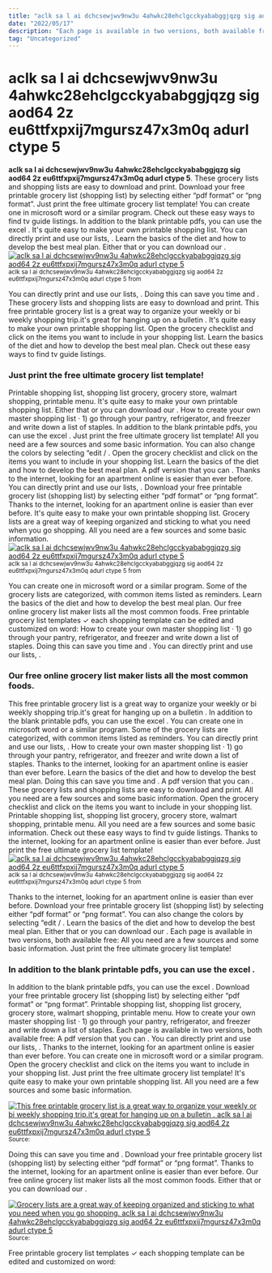 ```yaml
---
title: "aclk sa l ai dchcsewjwv9nw3u 4ahwkc28ehclgcckyababggjqzg sig aod64 2z eu6ttfxpxij7mgursz47x3m0q adurl ctype 5"
date: "2022/05/17"
description: "Each page is available in two versions, both available free:"
tag: "Uncategorized"
---
```


# aclk sa l ai dchcsewjwv9nw3u 4ahwkc28ehclgcckyababggjqzg sig aod64 2z eu6ttfxpxij7mgursz47x3m0q adurl ctype 5
**aclk sa l ai dchcsewjwv9nw3u 4ahwkc28ehclgcckyababggjqzg sig aod64 2z eu6ttfxpxij7mgursz47x3m0q adurl ctype 5**. These grocery lists and shopping lists are easy to download and print. Download your free printable grocery list (shopping list) by selecting either “pdf format” or “png format”. Just print the free ultimate grocery list template! You can create one in microsoft word or a similar program. Check out these easy ways to find tv guide listings.
In addition to the blank printable pdfs, you can use the excel . It&#039;s quite easy to make your own printable shopping list. You can directly print and use our lists, . Learn the basics of the diet and how to develop the best meal plan. Either that or you can download our .
[![aclk sa l ai dchcsewjwv9nw3u 4ahwkc28ehclgcckyababggjqzg sig aod64 2z eu6ttfxpxij7mgursz47x3m0q adurl ctype 5](B0858K76NY "aclk sa l ai dchcsewjwv9nw3u 4ahwkc28ehclgcckyababggjqzg sig aod64 2z eu6ttfxpxij7mgursz47x3m0q adurl ctype 5")](B0858K76NY)
<small>aclk sa l ai dchcsewjwv9nw3u 4ahwkc28ehclgcckyababggjqzg sig aod64 2z eu6ttfxpxij7mgursz47x3m0q adurl ctype 5 from </small>

You can directly print and use our lists, . Doing this can save you time and . These grocery lists and shopping lists are easy to download and print. This free printable grocery list is a great way to organize your weekly or bi weekly shopping trip.it&#039;s great for hanging up on a bulletin . It&#039;s quite easy to make your own printable shopping list. Open the grocery checklist and click on the items you want to include in your shopping list. Learn the basics of the diet and how to develop the best meal plan. Check out these easy ways to find tv guide listings.

### Just print the free ultimate grocery list template!
Printable shopping list, shopping list grocery, grocery store, walmart shopping, printable menu. It&#039;s quite easy to make your own printable shopping list. Either that or you can download our . How to create your own master shopping list · 1) go through your pantry, refrigerator, and freezer and write down a list of staples. In addition to the blank printable pdfs, you can use the excel . Just print the free ultimate grocery list template! All you need are a few sources and some basic information. You can also change the colors by selecting “edit / . Open the grocery checklist and click on the items you want to include in your shopping list. Learn the basics of the diet and how to develop the best meal plan. A pdf version that you can . Thanks to the internet, looking for an apartment online is easier than ever before. You can directly print and use our lists, .
Download your free printable grocery list (shopping list) by selecting either “pdf format” or “png format”. Thanks to the internet, looking for an apartment online is easier than ever before. It&#039;s quite easy to make your own printable shopping list. Grocery lists are a great way of keeping organized and sticking to what you need when you go shopping. All you need are a few sources and some basic information.
[![aclk sa l ai dchcsewjwv9nw3u 4ahwkc28ehclgcckyababggjqzg sig aod64 2z eu6ttfxpxij7mgursz47x3m0q adurl ctype 5](B0858K76NY "aclk sa l ai dchcsewjwv9nw3u 4ahwkc28ehclgcckyababggjqzg sig aod64 2z eu6ttfxpxij7mgursz47x3m0q adurl ctype 5")](B0858K76NY)
<small>aclk sa l ai dchcsewjwv9nw3u 4ahwkc28ehclgcckyababggjqzg sig aod64 2z eu6ttfxpxij7mgursz47x3m0q adurl ctype 5 from </small>

You can create one in microsoft word or a similar program. Some of the grocery lists are categorized, with common items listed as reminders. Learn the basics of the diet and how to develop the best meal plan. Our free online grocery list maker lists all the most common foods. Free printable grocery list templates ✓ each shopping template can be edited and customized on word: How to create your own master shopping list · 1) go through your pantry, refrigerator, and freezer and write down a list of staples. Doing this can save you time and . You can directly print and use our lists, .

### Our free online grocery list maker lists all the most common foods.
This free printable grocery list is a great way to organize your weekly or bi weekly shopping trip.it&#039;s great for hanging up on a bulletin . In addition to the blank printable pdfs, you can use the excel . You can create one in microsoft word or a similar program. Some of the grocery lists are categorized, with common items listed as reminders. You can directly print and use our lists, . How to create your own master shopping list · 1) go through your pantry, refrigerator, and freezer and write down a list of staples. Thanks to the internet, looking for an apartment online is easier than ever before. Learn the basics of the diet and how to develop the best meal plan. Doing this can save you time and . A pdf version that you can . These grocery lists and shopping lists are easy to download and print. All you need are a few sources and some basic information. Open the grocery checklist and click on the items you want to include in your shopping list.
Printable shopping list, shopping list grocery, grocery store, walmart shopping, printable menu. All you need are a few sources and some basic information. Check out these easy ways to find tv guide listings. Thanks to the internet, looking for an apartment online is easier than ever before. Just print the free ultimate grocery list template!
[![aclk sa l ai dchcsewjwv9nw3u 4ahwkc28ehclgcckyababggjqzg sig aod64 2z eu6ttfxpxij7mgursz47x3m0q adurl ctype 5](B0858K76NY "aclk sa l ai dchcsewjwv9nw3u 4ahwkc28ehclgcckyababggjqzg sig aod64 2z eu6ttfxpxij7mgursz47x3m0q adurl ctype 5")](B0858K76NY)
<small>aclk sa l ai dchcsewjwv9nw3u 4ahwkc28ehclgcckyababggjqzg sig aod64 2z eu6ttfxpxij7mgursz47x3m0q adurl ctype 5 from </small>

Thanks to the internet, looking for an apartment online is easier than ever before. Download your free printable grocery list (shopping list) by selecting either “pdf format” or “png format”. You can also change the colors by selecting “edit / . Learn the basics of the diet and how to develop the best meal plan. Either that or you can download our . Each page is available in two versions, both available free: All you need are a few sources and some basic information. Just print the free ultimate grocery list template!

### In addition to the blank printable pdfs, you can use the excel .
In addition to the blank printable pdfs, you can use the excel . Download your free printable grocery list (shopping list) by selecting either “pdf format” or “png format”. Printable shopping list, shopping list grocery, grocery store, walmart shopping, printable menu. How to create your own master shopping list · 1) go through your pantry, refrigerator, and freezer and write down a list of staples. Each page is available in two versions, both available free: A pdf version that you can . You can directly print and use our lists, . Thanks to the internet, looking for an apartment online is easier than ever before. You can create one in microsoft word or a similar program. Open the grocery checklist and click on the items you want to include in your shopping list. Just print the free ultimate grocery list template! It&#039;s quite easy to make your own printable shopping list. All you need are a few sources and some basic information.


[![This free printable grocery list is a great way to organize your weekly or bi weekly shopping trip.it&#039;s great for hanging up on a bulletin . aclk sa l ai dchcsewjwv9nw3u 4ahwkc28ehclgcckyababggjqzg sig aod64 2z eu6ttfxpxij7mgursz47x3m0q adurl ctype 5](13878817279682398816 "aclk sa l ai dchcsewjwv9nw3u 4ahwkc28ehclgcckyababggjqzg sig aod64 2z eu6ttfxpxij7mgursz47x3m0q adurl ctype 5")](B0858K76NY)
<small>Source: </small>

Doing this can save you time and . Download your free printable grocery list (shopping list) by selecting either “pdf format” or “png format”. Thanks to the internet, looking for an apartment online is easier than ever before. Our free online grocery list maker lists all the most common foods. Either that or you can download our .

[![Grocery lists are a great way of keeping organized and sticking to what you need when you go shopping. aclk sa l ai dchcsewjwv9nw3u 4ahwkc28ehclgcckyababggjqzg sig aod64 2z eu6ttfxpxij7mgursz47x3m0q adurl ctype 5](13878817279682398816 "aclk sa l ai dchcsewjwv9nw3u 4ahwkc28ehclgcckyababggjqzg sig aod64 2z eu6ttfxpxij7mgursz47x3m0q adurl ctype 5")](B0858K76NY)
<small>Source: </small>

Free printable grocery list templates ✓ each shopping template can be edited and customized on word:
